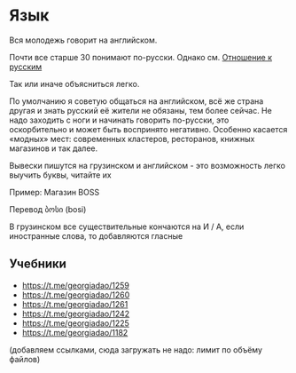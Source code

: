 # Язык

Вся молодежь говорит на английском.

Почти все старше 30 понимают по-русски. Однако см. [Отношение к русским](/georgia-dao/wiki/tree/main/attitude)

Так или иначе объясниться легко.

По умолчанию я советую общаться на английском, всё же страна другая и знать русский её жители не обязаны, тем более сейчас. Не надо заходить с ноги и начинать говорить по-русски, это оскорбительно и может быть воспринято негативно. Особенно касается «модных» мест: современных кластеров, ресторанов, книжных магазинов и так далее.

Вывески пишутся на грузинском и английском - это возможность легко выучить буквы, читайте их 

Пример: Магазин BOSS

Перевод ბოსი (bosi)

В грузинском все существительные кончаются на И / А, если иностранные слова, то добавляются гласные

## Учебники
* https://t.me/georgiadao/1259
* https://t.me/georgiadao/1260
* https://t.me/georgiadao/1261
* https://t.me/georgiadao/1242
* https://t.me/georgiadao/1225
* https://t.me/georgiadao/1182

(добавляем ссылками, cюда загружать не надо: лимит по объёму файлов)
